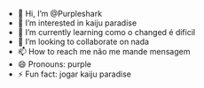 - 👋 Hi, I’m @Purpleshark
- 👀 I’m interested in kaiju paradise
- 🌱 I’m currently learning como o changed é dificil
- 💞️ I’m looking to collaborate on nada
- 📫 How to reach me não me mande mensagem
- 😄 Pronouns: purple
- ⚡ Fun fact: jogar kaiju paradise

<!---
Purpleshork/Purpleshork is a ✨ special ✨ repository because its `README.md` (this file) appears on your GitHub profile.
You can click the Preview link to take a look at your changes.
--->

